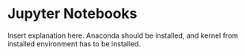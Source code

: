 # Jupyter Notebooks

Insert explanation here. Anaconda should be installed, and kernel from installed environment has to be installed.
